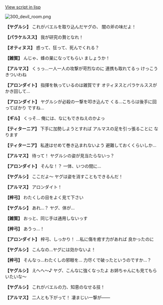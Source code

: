 [View script in lisp](../scripts/100305031.txt)

![300_devil_room.png](../images/backgrounds/300_devil_room.png)

**【ヤグルシ】**
これがバエルを取り込んだヤグの、
闇の斧の味だよ！

**【パラケルスス】**
我が研究の贄となれ！

**【オティヌス】**
惑って、狂って、死んでくれる？

**【雑賀】**
んじゃ、蜂の巣になってもらい
ましょうか！

**【アルマス】**
くぅっ…一人一人の攻撃が苛烈なのに
連携も取れてるっ
けっこうきついわね

**【アロンダイト】**
指揮を執っているのは雑賀です
オティヌスとパラケルススが
かき回して…

**【アロンダイト】**
ヤグルシが必殺の一撃を叩き込んで
くる…こちらは後手に回ってばかり
ですね…

**【ギル】**
くっそ…
俺には、なにもできねえのかよっ

**【ティターニア】**
下手に加勢しようとすれば
アルマスの足を引っ張ることに
なります

**【ティターニア】**
私達はせめて巻き込まれないよう
避難しておくくらいしか…

**【アルマス】**
待って！
ヤグルシの姿が見当たらないっ？

**【アロンダイト】**
そんな！？
一体、いつの間に…

**【ヤグルシ】**
ここだよ～
ヤグは姿を消すこともできるんだ！

**【アルマス】**
アロンダイト！

**【梓弓】**
わたくしの目をよく見て下さい

**【ヤグルシ】**
あれ…？
ヤグ、体が…

**【雑賀】**
おっと、同じ手は通用しないっす

**【梓弓】**
あうっ…！

**【アロンダイト】**
梓弓、しっかり！
…私に傷を癒す力があれば
良かったのに

**【ヤグルシ】**
こんなの…ヤグには効かないよ！

**【梓弓】**
そんなっ…わたくしの邪眼を…
力尽くで破ったというのですか…？

**【ヤグルシ】**
えへへ～♪
ヤグ、こんなに強くなったよ
お姉ちゃんにも見てもらいたいな～

**【ヤグルシ】**
これがバエルの力、知恵のなせる技！

**【アルマス】**
二人とも下がって！
凄まじい一撃が――
